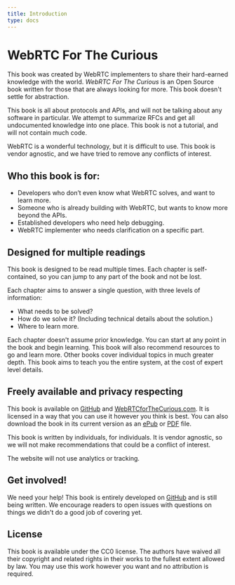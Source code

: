 ```yaml
---
title: Introduction
type: docs
---
```


# WebRTC For The Curious

This book was created by WebRTC implementers to share their hard-earned knowledge with the world.
_WebRTC For The Curious_ is an Open Source book written for those that are always looking for more.
This book doesn't settle for abstraction.

This book is all about protocols and APIs, and will not be talking about any software in particular.
We attempt to summarize RFCs and get all undocumented knowledge into one place. This book is not a tutorial, and will not contain much code.

WebRTC is a wonderful technology, but it is difficult to use. This book is vendor agnostic, and we have tried to remove any conflicts of interest.

## Who this book is for:

-   Developers who don’t even know what WebRTC solves, and want to learn more.
-   Someone who is already building with WebRTC, but wants to know more beyond the APIs.
-   Established developers who need help debugging.
-   WebRTC implementer who needs clarification on a specific part.

## Designed for multiple readings

This book is designed to be read multiple times. Each chapter is self-contained, so you can jump to any part of the book and not be lost.

Each chapter aims to answer a single question, with three levels of information:

-   What needs to be solved?
-   How do we solve it? (Including technical details about the solution.)
-   Where to learn more.

Each chapter doesn't assume prior knowledge. You can start at any point in the book and begin learning. This book will also recommend resources
to go and learn more. Other books cover individual topics in much greater depth. This book aims to teach you the entire system, at the cost of expert level details.

## Freely available and privacy respecting

This book is available on [GitHub](https://github.com/webrtc-for-the-curious/webrtc-for-the-curious) and [WebRTCforTheCurious.com](https://webrtcforthecurious.com).
It is licensed in a way that you can use it however you think is best. You can also download the book in its current version as an [ePub](https://webrtcforthecurious.com/docs/webrtc-for-the-curious.epub)
or [PDF](https://webrtcforthecurious.com/docs/webrtc-for-the-curious.pdf) file.

This book is written by individuals, for individuals. It is vendor agnostic, so we will not
make recommendations that could be a conflict of interest.

The website will not use analytics or tracking.

## Get involved!

We need your help! This book is entirely developed on [GitHub](https://github.com/webrtc-for-the-curious/webrtc-for-the-curious)
and is still being written. We encourage readers to open issues with questions on things we didn't do a good job of covering yet.

## License

This book is available under the CC0 license. The authors have waived all their copyright and related rights in their works to the fullest
extent allowed by law. You may use this work however you want and no attribution is required.
